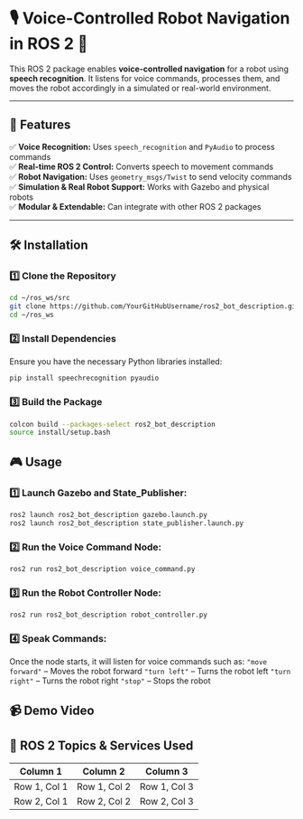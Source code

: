 # 🎙️ Voice-Controlled Robot Navigation in ROS 2 🤖  

This ROS 2 package enables **voice-controlled navigation** for a robot using **speech recognition**. It listens for voice commands, processes them, and moves the robot accordingly in a simulated or real-world environment.

---

## 🚀 Features  
✅ **Voice Recognition:** Uses `speech_recognition` and `PyAudio` to process commands  
✅ **Real-time ROS 2 Control:** Converts speech to movement commands  
✅ **Robot Navigation:** Uses `geometry_msgs/Twist` to send velocity commands  
✅ **Simulation & Real Robot Support:** Works with Gazebo and physical robots  
✅ **Modular & Extendable:** Can integrate with other ROS 2 packages  

---

## 🛠️ Installation  

### 1️⃣ **Clone the Repository**  
```bash
cd ~/ros_ws/src
git clone https://github.com/YourGitHubUsername/ros2_bot_description.git
cd ~/ros_ws
```

### 2️⃣ **Install Dependencies** 
Ensure you have the necessary Python libraries installed:
```bash
pip install speechrecognition pyaudio
```

### 3️⃣ **Build the Package** 
```bash
colcon build --packages-select ros2_bot_description
source install/setup.bash
```

## 🎮 Usage

### 1️⃣ Launch Gazebo and State_Publisher:
```bash
ros2 launch ros2_bot_description gazebo.launch.py
ros2 launch ros2_bot_description state_publisher.launch.py
```

### 2️⃣ Run the Voice Command Node:
```bash
ros2 run ros2_bot_description voice_command.py
```

### 3️⃣ Run the Robot Controller Node:
```bash
ros2 run ros2_bot_description robot_controller.py
```

### 4️⃣ Speak Commands:
Once the node starts, it will listen for voice commands such as:
``"move forward"`` – Moves the robot forward
``"turn left"`` – Turns the robot left
``"turn right"`` – Turns the robot right
``"stop"`` – Stops the robot

## 📹 Demo Video


## 📡 ROS 2 Topics & Services Used

| Column 1      | Column 2           | Column 3                  |
|--------------|-------------------|--------------------------|
| Row 1, Col 1 | Row 1, Col 2      | Row 1, Col 3            |
| Row 2, Col 1 | Row 2, Col 2      | Row 2, Col 3            |
